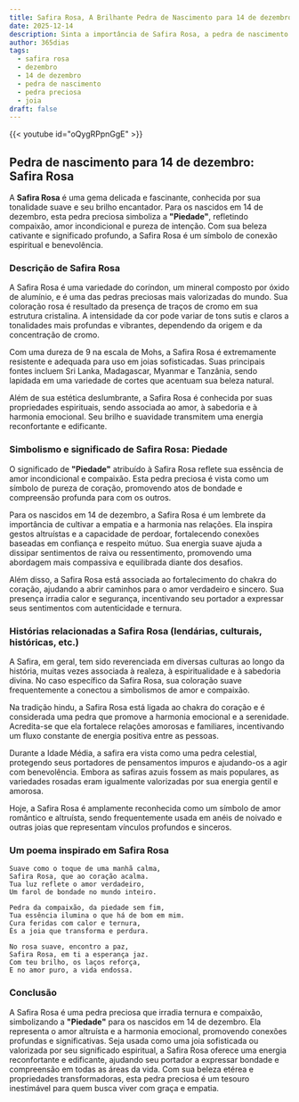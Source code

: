 ```yaml
---
title: Safira Rosa, A Brilhante Pedra de Nascimento para 14 de dezembro
date: 2025-12-14
description: Sinta a importância de Safira Rosa, a pedra de nascimento de 14 de dezembro que simboliza Piedade. Deixe que sua beleza e significado iluminem seu dia.
author: 365dias
tags:
  - safira rosa
  - dezembro
  - 14 de dezembro
  - pedra de nascimento
  - pedra preciosa
  - joia
draft: false
---
```


{{< youtube id="oQygRPpnGgE" >}}

## Pedra de nascimento para 14 de dezembro: Safira Rosa

A **Safira Rosa** é uma gema delicada e fascinante, conhecida por sua tonalidade suave e seu brilho encantador. Para os nascidos em 14 de dezembro, esta pedra preciosa simboliza a **"Piedade"**, refletindo compaixão, amor incondicional e pureza de intenção. Com sua beleza cativante e significado profundo, a Safira Rosa é um símbolo de conexão espiritual e benevolência.

### Descrição de Safira Rosa

A Safira Rosa é uma variedade do coríndon, um mineral composto por óxido de alumínio, e é uma das pedras preciosas mais valorizadas do mundo. Sua coloração rosa é resultado da presença de traços de cromo em sua estrutura cristalina. A intensidade da cor pode variar de tons sutis e claros a tonalidades mais profundas e vibrantes, dependendo da origem e da concentração de cromo.

Com uma dureza de 9 na escala de Mohs, a Safira Rosa é extremamente resistente e adequada para uso em joias sofisticadas. Suas principais fontes incluem Sri Lanka, Madagascar, Myanmar e Tanzânia, sendo lapidada em uma variedade de cortes que acentuam sua beleza natural.

Além de sua estética deslumbrante, a Safira Rosa é conhecida por suas propriedades espirituais, sendo associada ao amor, à sabedoria e à harmonia emocional. Seu brilho e suavidade transmitem uma energia reconfortante e edificante.

### Simbolismo e significado de Safira Rosa: Piedade

O significado de **"Piedade"** atribuído à Safira Rosa reflete sua essência de amor incondicional e compaixão. Esta pedra preciosa é vista como um símbolo de pureza de coração, promovendo atos de bondade e compreensão profunda para com os outros.

Para os nascidos em 14 de dezembro, a Safira Rosa é um lembrete da importância de cultivar a empatia e a harmonia nas relações. Ela inspira gestos altruístas e a capacidade de perdoar, fortalecendo conexões baseadas em confiança e respeito mútuo. Sua energia suave ajuda a dissipar sentimentos de raiva ou ressentimento, promovendo uma abordagem mais compassiva e equilibrada diante dos desafios.

Além disso, a Safira Rosa está associada ao fortalecimento do chakra do coração, ajudando a abrir caminhos para o amor verdadeiro e sincero. Sua presença irradia calor e segurança, incentivando seu portador a expressar seus sentimentos com autenticidade e ternura.

### Histórias relacionadas a Safira Rosa (lendárias, culturais, históricas, etc.)

A Safira, em geral, tem sido reverenciada em diversas culturas ao longo da história, muitas vezes associada à realeza, à espiritualidade e à sabedoria divina. No caso específico da Safira Rosa, sua coloração suave frequentemente a conectou a simbolismos de amor e compaixão.

Na tradição hindu, a Safira Rosa está ligada ao chakra do coração e é considerada uma pedra que promove a harmonia emocional e a serenidade. Acredita-se que ela fortalece relações amorosas e familiares, incentivando um fluxo constante de energia positiva entre as pessoas.

Durante a Idade Média, a safira era vista como uma pedra celestial, protegendo seus portadores de pensamentos impuros e ajudando-os a agir com benevolência. Embora as safiras azuis fossem as mais populares, as variedades rosadas eram igualmente valorizadas por sua energia gentil e amorosa.

Hoje, a Safira Rosa é amplamente reconhecida como um símbolo de amor romântico e altruísta, sendo frequentemente usada em anéis de noivado e outras joias que representam vínculos profundos e sinceros.

### Um poema inspirado em Safira Rosa

```
Suave como o toque de uma manhã calma,  
Safira Rosa, que ao coração acalma.  
Tua luz reflete o amor verdadeiro,  
Um farol de bondade no mundo inteiro.  

Pedra da compaixão, da piedade sem fim,  
Tua essência ilumina o que há de bom em mim.  
Cura feridas com calor e ternura,  
És a joia que transforma e perdura.  

No rosa suave, encontro a paz,  
Safira Rosa, em ti a esperança jaz.  
Com teu brilho, os laços reforça,  
E no amor puro, a vida endossa.
```

### Conclusão

A Safira Rosa é uma pedra preciosa que irradia ternura e compaixão, simbolizando a **"Piedade"** para os nascidos em 14 de dezembro. Ela representa o amor altruísta e a harmonia emocional, promovendo conexões profundas e significativas. Seja usada como uma joia sofisticada ou valorizada por seu significado espiritual, a Safira Rosa oferece uma energia reconfortante e edificante, ajudando seu portador a expressar bondade e compreensão em todas as áreas da vida. Com sua beleza etérea e propriedades transformadoras, esta pedra preciosa é um tesouro inestimável para quem busca viver com graça e empatia.